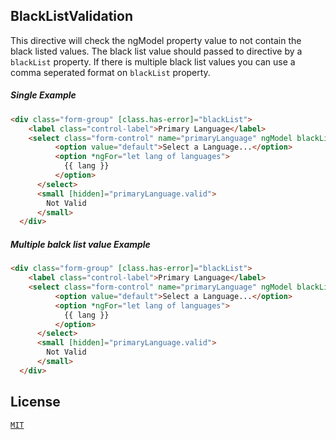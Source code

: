 ## BlackListValidation

This directive will check the ngModel property value to not contain the black listed values. The black list value should passed to directive by a `blackList` property. If there is multiple black list values you can use a comma seperated format on `blackList` property.



##### Single Example

```html
<div class="form-group" [class.has-error]="blackList">
    <label class="control-label">Primary Language</label>
    <select class="form-control" name="primaryLanguage" ngModel blackList='default' #primaryLanguage="ngModel">
          <option value="default">Select a Language...</option>
          <option *ngFor="let lang of languages">
            {{ lang }}
          </option>
      </select>
      <small [hidden]="primaryLanguage.valid">
        Not Valid
      </small>
  </div>
```

##### Multiple balck list value Example

```html
<div class="form-group" [class.has-error]="blackList">
    <label class="control-label">Primary Language</label>
    <select class="form-control" name="primaryLanguage" ngModel blackList='default,fa' #primaryLanguage="ngModel">
          <option value="default">Select a Language...</option>
          <option *ngFor="let lang of languages">
            {{ lang }}
          </option>
      </select>
      <small [hidden]="primaryLanguage.valid">
        Not Valid
      </small>
  </div>
```

## License

[`MIT`](./LICENSE.md)